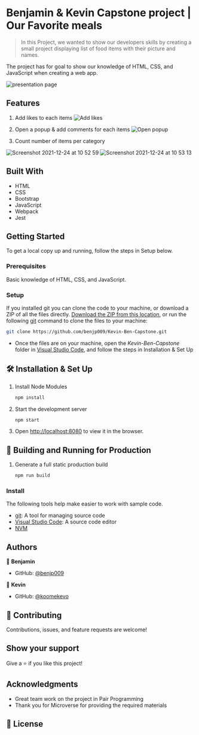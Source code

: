 # Benjamin & Kevin Capstone project | Our Favorite meals

> In this Project, we wanted to show our developers skills by creating a small project displaying list of food items with their picture and names.

The project has for goal to show our knowledge of HTML, CSS, and JavaScript when creating a web app.

![presentation page](https://user-images.githubusercontent.com/31847346/147341891-9eed151b-8cb9-4689-b95c-8a042cf1eff6.png)

## Features

1. Add likes to each items 
![Add likes](https://user-images.githubusercontent.com/31847346/147341982-9afcf67b-7233-4f03-bdc4-baed0e57115f.png)

2. Open a popup & add comments  for each items 
![Open popup](https://user-images.githubusercontent.com/31847346/147342115-d613a0ab-e1c6-49f2-ae17-63c07b12e3f8.png)

3. Count number of items per category 

![Screenshot 2021-12-24 at 10 52 59](https://user-images.githubusercontent.com/31847346/147342217-b0c3ae63-fbac-4b8d-b719-dde920df94c7.png)
![Screenshot 2021-12-24 at 10 53 13](https://user-images.githubusercontent.com/31847346/147342243-c2a0526b-e8be-468f-a929-d7f725c9a6e2.png)


## Built With

- HTML
- CSS
- Bootstrap
- JavaScript
- Webpack
- Jest

## Getting Started
To get a local copy up and running, follow the steps in Setup below.

### Prerequisites
Basic knowledge of HTML, CSS, and JavaScript.

### Setup
If you installed git you can clone the code to your machine, or download a ZIP of all the files directly.
[Download the ZIP from this location](https://github.com/benjp009/Kevin-Ben-Capstone.git), or run the following [git](https://github.com/benjp009/Kevin-Ben-Capstone.git) command to clone the files to your machine:
```bash
git clone https://github.com/benjp009/Kevin-Ben-Capstone.git
```

- Once the files are on your machine, open the _Kevin-Ben-Capstone_ folder in [Visual Studio Code](https://code.visualstudio.com/), and follow the steps in Installation & Set Up

## 🛠 Installation & Set Up

1. Install Node Modules

   ```sh
   npm install
   ```

2. Start the development server

   ```sh
   npm start
   ```

3. Open [http://localhost:8080](http://localhost:8080) to view it in the browser.

## 🚀 Building and Running for Production

1. Generate a full static production build

   ```sh
   npm run build
   ```

### Install

The following tools help make easier to work with sample code.

- [git](https://git-scm.com/downloads): A tool for managing source code
- [Visual Studio Code](https://code.visualstudio.com/): A source code editor
- [NVM](https://github.com/nvm-sh/nvm)


## Authors

👤 **Benjamin**

- GitHub: [@benjp009](https://github.com/benjp009)

👤 **Kevin**

- GitHub: [@koomekevo](https://github.com/koomekevo)


## 🤝 Contributing

Contributions, issues, and feature requests are welcome!


## Show your support

Give a ⭐️ if you like this project!

## Acknowledgments

- Great team work on the project in Pair Programming
- Thank you for Microverse for providing the required materials

## 📝 License

